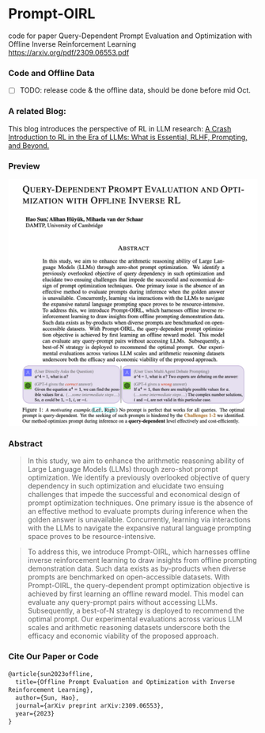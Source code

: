 # Prompt-OIRL
code for paper Query-Dependent Prompt Evaluation and Optimization with Offline Inverse Reinforcement Learning
https://arxiv.org/pdf/2309.06553.pdf 

### Code and Offline Data
 - [ ] TODO: release code & the offline data, should be done before mid Oct.


### A related Blog:
This blog introduces the perspective of RL in LLM research:
[A Crash Introduction to RL in the Era of LLMs: What is Essential, RLHF, Prompting, and Beyond.](https://holaris.notion.site/A-Crash-Introduction-to-RL-in-the-Era-of-LLMs-What-is-Essential-RLHF-Prompting-and-Beyond-cbe9af5aa722488b9aade4de6ab9c565?pvs=4)

### Preview

![Image](Prompt_OIRL_preview.png)

### Abstract 

> In this study, we aim to enhance the arithmetic reasoning ability of Large Language Models (LLMs) through zero-shot prompt optimization. We identify a previously overlooked objective of query dependency in such optimization and elucidate two ensuing challenges that impede the successful and economical design of prompt optimization techniques. One primary issue is the absence of an effective method to evaluate prompts during inference when the golden answer is unavailable. Concurrently, learning via interactions with the LLMs to navigate the expansive natural language prompting space proves to be resource-intensive.

> To address this, we introduce Prompt-OIRL, which harnesses offline inverse reinforcement learning to draw insights from offline prompting demonstration data. Such data exists as by-products when diverse prompts are benchmarked on open-accessible datasets. With Prompt-OIRL, the query-dependent prompt optimization objective is achieved by first learning an offline reward model. This model can evaluate any query-prompt pairs without accessing LLMs. Subsequently, a best-of-N strategy is deployed to recommend the optimal prompt. Our experimental evaluations across various LLM scales and arithmetic reasoning datasets underscore both the efficacy and economic viability of the proposed approach.

### Cite Our Paper or Code

```
@article{sun2023offline,
  title={Offline Prompt Evaluation and Optimization with Inverse Reinforcement Learning},
  author={Sun, Hao},
  journal={arXiv preprint arXiv:2309.06553},
  year={2023}
}
